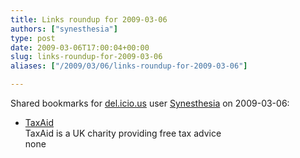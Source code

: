 ```yaml
---
title: Links roundup for 2009-03-06
authors: ["synesthesia"]
type: post
date: 2009-03-06T17:00:04+00:00
slug: links-roundup-for-2009-03-06 
aliases: ["/2009/03/06/links-roundup-for-2009-03-06"]

---
```

Shared bookmarks for [del.icio.us][1] user [Synesthesia][2] on 2009-03-06:

  * [TaxAid][3]  
    TaxAid is a UK charity providing free tax advice  
    none

 [1]: https://del.icio.us/
 [2]: https://del.icio.us/synesthesia
 [3]: https://www.taxaid.org.uk/index.cfm